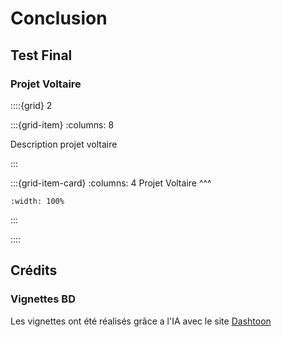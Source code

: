 # Conclusion




## Test Final

### Projet Voltaire


::::{grid} 2

:::{grid-item}
:columns: 8

Description projet voltaire

:::

:::{grid-item-card}
:columns: 4
Projet Voltaire
^^^

```{image} ../../../../_static/Logo/logo-projet-voltaire-1-300x245.jpg
:width: 100%
```


:::

::::





## Crédits

### Vignettes BD

Les vignettes ont été réalisés grâce a l'IA avec le site [Dashtoon](https://dashtoon.onelink.me/ifIy/59uwfjbg)